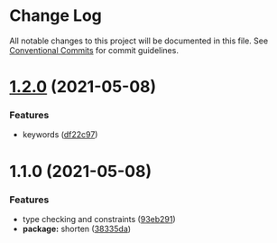 # Change Log

All notable changes to this project will be documented in this file.
See [Conventional Commits](https://conventionalcommits.org) for commit guidelines.

# [1.2.0](https://github.com/oadpoaw/packages/compare/@oadpoaw/shorten@1.1.0...@oadpoaw/shorten@1.2.0) (2021-05-08)


### Features

* keywords ([df22c97](https://github.com/oadpoaw/packages/commit/df22c9768b78594ba38790efd0a730ceaea3043b))





# 1.1.0 (2021-05-08)


### Features

* type checking and constraints ([93eb291](https://github.com/oadpoaw/packages/commit/93eb29188d627b36e1bcf152ebbbb4e8886604f2))
* **package:** shorten ([38335da](https://github.com/oadpoaw/packages/commit/38335da1abe300bbf594ce93ea695d2169566af4))
